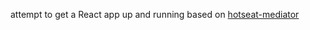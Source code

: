 attempt to get a React app up and running based on [hotseat-mediator](https://github.com/dvelton/hotseat-mediator)
